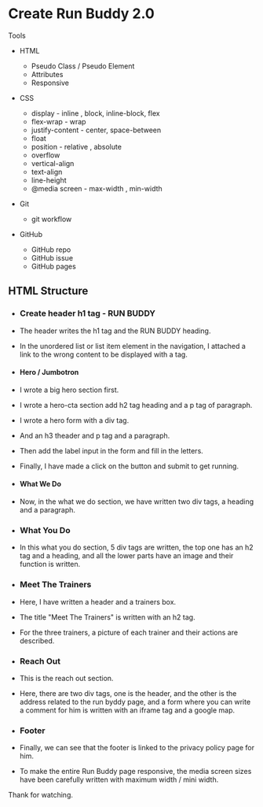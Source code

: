 # Create Run Buddy 2.0

Tools

- HTML
  - Pseudo Class / Pseudo Element
  - Attributes
  - Responsive

- CSS
  - display - inline , block, inline-block, flex
  - flex-wrap - wrap
  - justify-content - center, space-between
  - float
  - position - relative , absolute
  - overflow 
  - vertical-align
  - text-align
  - line-height
  - @media screen - max-width , min-width

- Git
  - git workflow

- GitHub
  - GitHub repo
  - GitHub issue
  - GitHub pages

## HTML Structure

- ### Create header h1 tag - RUN BUDDY

- The header writes the h1 tag and the RUN BUDDY heading.
- In the unordered list or list item element in the navigation, I attached a link to the wrong content to be displayed with a tag.

- #### Hero / Jumbotron
- I wrote a big hero section first.
- I wrote a hero-cta section add h2 tag heading and a p tag of paragraph.
- I wrote a hero form with a div tag.
- And an h3 theader and p tag and a paragraph.
- Then add the label input in the form and fill in the letters.
- Finally, I have made a click on the button and submit to get running.

- #### What We Do
- Now, in the what we do section, we have written two div tags, a heading and a paragraph.

- ### What You Do
- In this what you do section, 5 div tags are written, the top one has an h2 tag and a heading, and all the lower parts have an image and their function is written.

- ### Meet The Trainers
- Here, I have written a header and a trainers box.
- The title "Meet The Trainers" is written with an h2 tag.
- For the three trainers, a picture of each trainer and their actions are described.

- ### Reach Out
- This is the reach out section.
- Here, there are two div tags, one is the header, and the other is the address related to the run byddy page, and a form where you can write a comment for him is written with an iframe tag and a google map.

- ### Footer
- Finally, we can see that the footer is linked to the privacy policy page for him.
- To make the entire Run Buddy page responsive, the media screen sizes have been carefully written with maximum width / mini width.


Thank for watching.